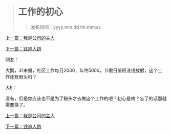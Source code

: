 ># 工作的初心
>
>>发布时间：yyyy.mm.dd hh:mm:ss

[上一篇：我是公司的主人](https://t.zsxq.com/eyzVnAe)

[下一篇：钱追人跑](https://t.zsxq.com/e2bmiAu)

网友：

大鹅，31未婚，社区工作每月2000，年终5000，节假日值班没钱放假，这个工作还有盼头吗？ 

大E：

没有，但是你应该也不是为了盼头才去做这个工作的吧？初心是啥？忘了的话那就需要换了。

[上一篇：我是公司的主人](https://t.zsxq.com/eyzVnAe)

[下一篇：钱追人跑](https://t.zsxq.com/e2bmiAu)


















​     











